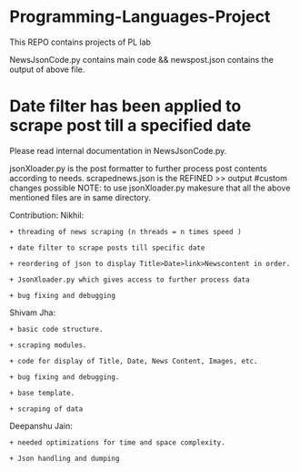 # Programming-Languages-Project
This REPO contains projects of PL lab

NewsJsonCode.py contains main code &&
newspost.json contains the output of above file.
# Date filter has been applied to scrape post till a specified date
Please read internal documentation in NewsJsonCode.py.

jsonXloader.py is the post formatter to further process post contents according to needs.
scrapednews.json is the REFINED >> output #custom changes possible
NOTE: to use jsonXloader.py makesure that all the above mentioned files are in same directory.

Contribution:
  Nikhil: 
  
    + threading of news scraping (n threads = n times speed )
    
    + date filter to scrape posts till specific date
    
    + reordering of json to display Title>Date>link>Newscontent in order.
    
    + JsonXloader.py which gives access to further process data
    
    + bug fixing and debugging
    
    
    
  Shivam Jha:
  
    + basic code structure.
    
    + scraping modules. 
    
    + code for display of Title, Date, News Content, Images, etc.
    
    + bug fixing and debugging.
    
    + base template.
    
    + scraping of data
    
    
    
  Deepanshu Jain:
  
    + needed optimizations for time and space complexity.
    
    + Json handling and dumping

    
